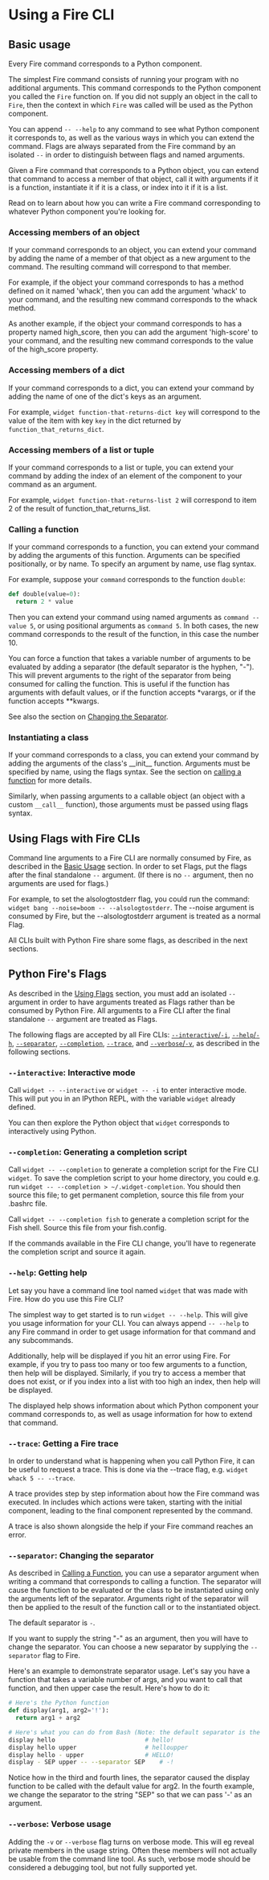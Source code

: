 # Using a Fire CLI

## Basic usage

Every Fire command corresponds to a Python component.

The simplest Fire command consists of running your program with no additional
arguments. This command corresponds to the Python component you called the
`Fire` function on. If you did not supply an object in the call to `Fire`, then
the context in which `Fire` was called will be used as the Python component.

You can append `-- --help` to any command to see what Python component it
corresponds to, as well as the various ways in which you can extend the command.
Flags are always separated from the Fire command by an isolated `--` in order
to distinguish between flags and named arguments.

Given a Fire command that corresponds to a Python object, you can extend that
command to access a member of that object, call it with arguments if it is a
function, instantiate it if it is a class, or index into it if it is a list.

Read on to learn about how you can write a Fire command corresponding to
whatever Python component you're looking for.


### Accessing members of an object

If your command corresponds to an object, you can extend your command by adding
the name of a member of that object as a new argument to the command. The
resulting command will correspond to that member.

For example, if the object your command corresponds to has a method defined on
it named 'whack', then you can add the argument 'whack' to your command, and the
resulting new command corresponds to the whack method.

As another example, if the object your command corresponds to has a property
named high_score, then you can add the argument 'high-score' to your command,
and the resulting new command corresponds to the value of the high_score
property.


### Accessing members of a dict

If your command corresponds to a dict, you can extend your command by adding
the name of one of the dict's keys as an argument.

For example, `widget function-that-returns-dict key` will correspond to the
value of the item with key `key` in the dict returned by
`function_that_returns_dict`.


### Accessing members of a list or tuple

If your command corresponds to a list or tuple, you can extend your command by
adding the index of an element of the component to your command as an argument.

For example, `widget function-that-returns-list 2` will correspond to item 2 of
the result of function_that_returns_list.


### Calling a function

If your command corresponds to a function, you can extend your command by adding
the arguments of this function. Arguments can be specified positionally, or by
name. To specify an argument by name, use flag syntax.

For example, suppose your `command` corresponds to the function `double`:

```python
def double(value=0):
  return 2 * value
```

Then you can extend your command using named arguments as `command --value 5`,
or using positional arguments as `command 5`. In both cases, the new command
corresponds to the result of the function, in this case the number 10.

You can force a function that takes a variable number of arguments to be
evaluated by adding a separator (the default separator is the hyphen, "-"). This
will prevent arguments to the right of the separator from being consumed for
calling the function. This is useful if the function has arguments with default
values, or if the function accepts \*varargs, or if the function accepts
\*\*kwargs.

See also the section on [Changing the Separator](#separator-flag).


### Instantiating a class

If your command corresponds to a class, you can extend your command by adding
the arguments of the class's \_\_init\_\_ function. Arguments must be specified
by name, using the flags syntax. See the section on
[calling a function](#calling-a-function) for more details.

Similarly, when passing arguments to a callable object (an object with a custom
`__call__` function), those arguments must be passed using flags syntax.

## Using Flags with Fire CLIs <a name="using-flags"></a>

Command line arguments to a Fire CLI are normally consumed by Fire, as described
in the [Basic Usage](#basic-usage) section. In order to set Flags, put the flags
after the final standalone `--` argument. (If there is no `--` argument, then no
arguments are used for flags.)

For example, to set the alsologtostderr flag, you could run the command:
`widget bang --noise=boom -- --alsologtostderr`. The --noise argument is
consumed by Fire, but the --alsologtostderr argument is treated as a normal
Flag.

All CLIs built with Python Fire share some flags, as described in the next
sections.


## Python Fire's Flags

As described in the [Using Flags](#using-flags) section, you must add an
isolated `--` argument in order to have arguments treated as Flags rather than
be consumed by Python Fire. All arguments to a Fire CLI after the final
standalone `--` argument are treated as Flags.

The following flags are accepted by all Fire CLIs:
[`--interactive`/`-i`](#interactive-flag),
[`--help`/`-h`](#help-flag),
[`--separator`](#separator-flag),
[`--completion`](#completion-flag),
[`--trace`](#trace-flag),
and [`--verbose`/`-v`](#verbose-flag),
as described in the following sections.

### `--interactive`: Interactive mode <a name="interactive-flag"></a>

Call `widget -- --interactive` or `widget -- -i` to enter interactive mode. This
will put you in an IPython REPL, with the variable `widget` already defined.

You can then explore the Python object that `widget` corresponds to
interactively using Python.


### `--completion`: Generating a completion script <a name="completion-flag"></a>

Call `widget -- --completion` to generate a completion script for the Fire CLI
`widget`. To save the completion script to your home directory, you could e.g.
run `widget -- --completion > ~/.widget-completion`. You should then source this
file; to get permanent completion, source this file from your .bashrc file.

Call `widget -- --completion fish` to generate a completion script for the Fish
shell. Source this file from your fish.config.

If the commands available in the Fire CLI change, you'll have to regenerate the
completion script and source it again.


### `--help`: Getting help <a name="help-flag"></a>

Let say you have a command line tool named `widget` that was made with Fire. How
do you use this Fire CLI?

The simplest way to get started is to run `widget -- --help`. This will give you
usage information for your CLI. You can always append `-- --help` to any Fire
command in order to get usage information for that command and any subcommands.

Additionally, help will be displayed if you hit an error using Fire. For
example, if you try to pass too many or too few arguments to a function, then
help will be displayed. Similarly, if you try to access a member that does not
exist, or if you index into a list with too high an index, then help will be
displayed.

The displayed help shows information about which Python component your command
corresponds to, as well as usage information for how to extend that command.


### `--trace`: Getting a Fire trace <a name="trace-flag"></a>

In order to understand what is happening when you call Python Fire, it can be
useful to request a trace. This is done via the --trace flag, e.g.
`widget whack 5 -- --trace`.

A trace provides step by step information about how the Fire command was
executed. In includes which actions were taken, starting with the initial
component, leading to the final component represented by the command.

A trace is also shown alongside the help if your Fire command reaches an error.


### `--separator`: Changing the separator <a name="separator-flag"></a>

As described in [Calling a Function](#calling-a-function), you can use a
separator argument when writing a command that corresponds to calling a
function. The separator will cause the function to be evaluated or the class to
be instantiated using only the arguments left of the separator. Arguments right
of the separator will then be applied to the result of the function call or to
the instantiated object.

The default separator is `-`.

If you want to supply the string "-" as an argument, then you will have to
change the separator. You can choose a new separator by supplying the
`--separator` flag to Fire.

Here's an example to demonstrate separator usage. Let's say you have a function
that takes a variable number of args, and you want to call that function, and
then upper case the result. Here's how to do it:

```python
# Here's the Python function
def display(arg1, arg2='!'):
  return arg1 + arg2
```

```bash
# Here's what you can do from Bash (Note: the default separator is the hyphen -)
display hello                         # hello!
display hello upper                   # helloupper
display hello - upper                 # HELLO!
display - SEP upper -- --separator SEP    # -!
```
Notice how in the third and fourth lines, the separator caused the display
function to be called with the default value for arg2. In the fourth example,
we change the separator to the string "SEP" so that we can pass '-' as an
argument.

### `--verbose`: Verbose usage <a name="verbose-flag"></a>

Adding the `-v` or `--verbose` flag turns on verbose mode. This will eg
reveal private members in the usage string. Often these members will not
actually be usable from the command line tool. As such, verbose mode should be
considered a debugging tool, but not fully supported yet.

